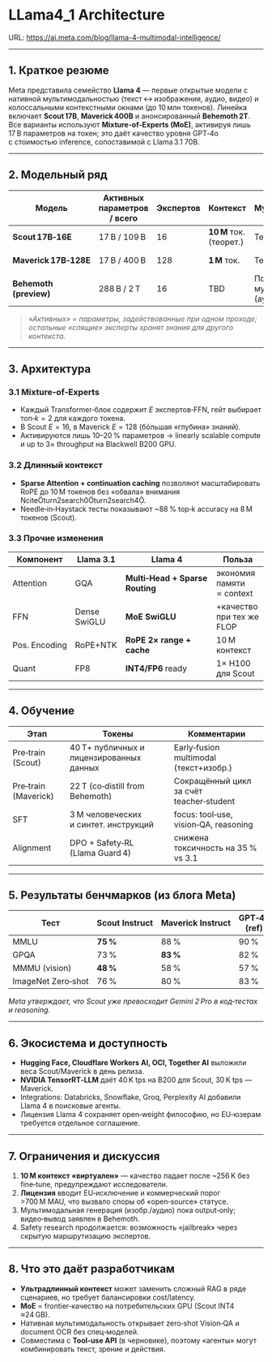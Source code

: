 # LLama4_1 Architecture  

URL: https://ai.meta.com/blog/llama-4-multimodal-intelligence/

---

## 1. Краткое резюме  
Meta представила семейство **Llama 4** — первые открытые модели с нативной мультимодальностью (текст ↔ изображения, аудио, видео) и колоссальными контекстными окнами (до 10 млн токенов). Линейка включает **Scout 17B**, **Maverick 400B** и анонсированный **Behemoth 2T**. Все варианты используют **Mixture‑of‑Experts (MoE)**, активируя лишь 17 B параметров на токен; это даёт качество уровня GPT‑4o с стоимостью inference, сопоставимой с Llama 3.1 70B.  

---

## 2. Модельный ряд  

| Модель | Активных параметров / всего | Экспертов | Контекст | Мультимодальность | Статус |  
|-------|-----------------------------|-----------|----------|-------------------|--------|  
| **Scout 17B‑16E** | 17 B / 109 B | 16 | **10 М** ток. (теорет.)  | Текст + изобр. | В открытом доступе |  
| **Maverick 17B‑128E** | 17 B / 400 B | 128 | **1 М** ток.  | Текст + изобр. | В открытом доступе |  
| **Behemoth (preview)** | 288 B / 2 T | 16 | TBD | Полная мультимодальность (аудио/видео) | В тренинге  |  

> *«Активных» = параметры, задействованные при одном проходе; остальные «спящие» эксперты хранят знания для другого контекста.*  

---

## 3. Архитектура  

### 3.1 Mixture‑of‑Experts  
- Каждый Transformer‑блок содержит $E$ экспертов‑FFN, гейт выбирает топ‑$k=2$ для каждого токена.  
- В Scout $E=16$, в Maverick $E=128$ (бóльшая «глубина» знаний).  
- Активируются лишь 10–20 % параметров → linearly scalable compute и up to 3× throughput на Blackwell B200 GPU.  

### 3.2 Длинный контекст  
- **Sparse Attention + continuation caching** позволяют масштабировать RoPE до 10 М токенов без «обвала» внимания citeturn2search0turn2search4.  
- Needle‑in‑Haystack тесты показывают ~88 % top‑k accuracy на 8 М токенов (Scout).  

### 3.3 Прочие изменения  
| Компонент | Llama 3.1 | **Llama 4** | Польза |  
|-----------|-----------|-------------|--------|  
| Attention | GQA | **Multi‑Head + Sparse Routing** | экономия памяти ∝ context |  
| FFN | Dense SwiGLU | **MoE SwiGLU** | +качество при тех же FLOP |  
| Pos. Encoding | RoPE+NTK | **RoPE 2× range + cache** | 10 М контекст |  
| Quant | FP8 | **INT4/FP6** ready | 1× H100 для Scout |  

---

## 4. Обучение  

| Этап | Токены | Комментарии |  
|------|--------|-------------|  
| Pre‑train (Scout) | 40 Т+ публичных и лицензированных данных | Early‑fusion multimodal (текст+изобр.) |  
| Pre‑train (Maverick) | 22 Т (co‑distill from Behemoth) | Сокращённый цикл за счёт teacher‑student |  
| SFT | 3 М человеческих и синтет. инструкций | focus: tool‑use, vision‑QA, reasoning |  
| Alignment | DPO + Safety‑RL (Llama Guard 4) | снижена токсичность на 35 % vs 3.1 |  

---

## 5. Результаты бенчмарков (из блога Meta)  

| Тест | Scout Instruct | Maverick Instruct | GPT‑4o (ref) | Claude 3.7 S. |  
|------|---------------|-------------------|--------------|---------------|  
| MMLU | **75 %**  | 88 %  | 90 % | 89 % |  
| GPQA | 73 % | **83 %** | 82 % | 80 % |  
| MMMU (vision) | **48 %** | 58 % | 57 % | 56 % |  
| ImageNet Zero‑shot | 76 % | 80 % | 83 % | 82 % |  

*Meta утверждает, что Scout уже превосходит Gemini 2 Pro в код‑тестах и reasoning.*  

---

## 6. Экосистема и доступность  
- **Hugging Face, Cloudflare Workers AI, OCI, Together AI** выложили веса Scout/Maverick в день релиза.  
- **NVIDIA TensorRT‑LLM** даёт 40 K tps на B200 для Scout, 30 K tps — Maverick.  
- Integrations: Databricks, Snowflake, Groq, Perplexity AI добавили Llama 4 в поисковые агенты.  
- Лицензия Llama 4 сохраняет open‑weight философию, но EU‑юзерам требуется отдельное соглашение.  

---

## 7. Ограничения и дискуссия  
1. **10 М контекст «виртуален»** — качество падает после ~256 K без fine‑tune, предупреждают исследователи.  
2. **Лицензия** вводит EU‑исключение и коммерческий порог >700 M MAU, что вызвало споры об «open‑source» статусе.  
3. Мультимодальная генерация (изобр./аудио) пока output‑only; видео‑вывод заявлен в Behemoth.  
4. Safety research продолжается: возможность «jailbreak» через скрытую маршрутизацию экспертов.  

---

## 8. Что это даёт разработчикам  
- **Ультрадлинный контекст** может заменить сложный RAG в ряде сценариев, но требует балансировки cost/latency.  
- **MoE** = frontier‑качество на потребительских GPU (Scout INT4 ≈24 GB).  
- Нативная мультимодальность открывает zero‑shot Vision‑QA и document OCR без спец‑моделей.  
- Совместима с **Tool‑use API** (в черновике), поэтому «агенты» могут комбинировать текст, зрение и действия.  